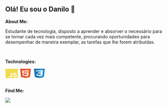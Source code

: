 ## Olá! Eu sou o Danilo 👋

 **About Me:**
 
Estudante de tecnologia, disposto a aprender e absorver o necessário para se tornar cada vez mais competente, procurando oportunidades para desempenhar de maneira exemplar, as tarefas que lhe forem atribuídas.

<br>

**Technologies:**

<div>
 <img align="center" alt="" height="30" width="40" src="https://raw.githubusercontent.com/devicons/devicon/master/icons/javascript/javascript-plain.svg"> 
  
 <img align="center" alt="" height="30" width="40" src="https://raw.githubusercontent.com/devicons/devicon/master/icons/html5/html5-original.svg"> 
  
 <img align="center" alt="" height="30" width="40" src="https://raw.githubusercontent.com/devicons/devicon/master/icons/css3/css3-original.svg">
</div>

<br>

**Find Me:**

<div>
  <a href="https://www.linkedin.com/in/danilo-gon%C3%A7alves-77b448145/" target="_blank"><img src="https://img.shields.io/badge/-LinkedIn-%230077B5?style=for-the-badge&logo=linkedin&logoColor=white" target="_blank"></a>
</div>
 


<!--
**danilogoncalves94/danilogoncalves94** is a ✨ _special_ ✨ repository because its `README.md` (this file) appears on your GitHub profile.

Here are some ideas to get you started:

- 🔭 I’m currently working on ...
- 🌱 I’m currently learning ...
- 👯 I’m looking to collaborate on ...
- 🤔 I’m looking for help with ...
- 💬 Ask me about ...
- 📫 How to reach me: ...
- 😄 Pronouns: ...
- ⚡ Fun fact: ...
-->
